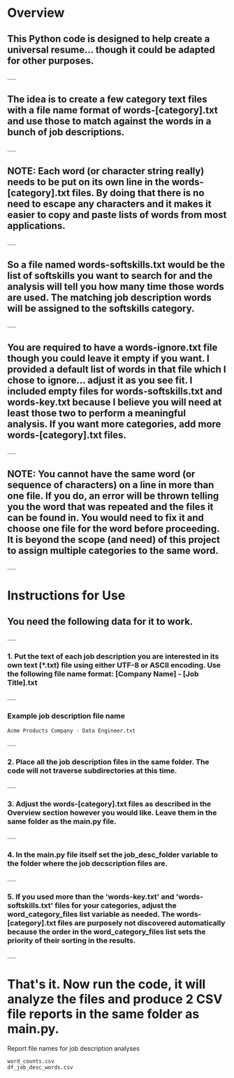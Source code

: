 # Overview 
## This Python code is designed to help create a universal resume... though it could be adapted for other purposes.  
.....
## The idea is to create a few category text files with a file name format of words-[category].txt and use those to match against the words in a bunch of job descriptions.  
.....
## NOTE: Each word (or character string really) needs to be put on its own line in the words-[category].txt files.  By doing that there is no need to escape any characters and it makes it easier to copy and paste lists of words from most applications.
.....
## So a file named words-softskills.txt would be the list of softskills you want to search for and the analysis will tell you how many time those words are used.  The matching job description words will be assigned to the softskills category.
.....
  
## You are required to have a words-ignore.txt file though you could leave it empty if you want.  I provided a default list of words in that file which I chose to ignore... adjust it as you see fit. I included empty files for words-softskills.txt and words-key.txt because I believe you will need at least those two to perform a meaningful analysis.  If you want more categories, add more words-[category].txt files.
.....
## NOTE: You cannot have the same word (or sequence of characters) on a line in more than one file.  If you do, an error will be thrown telling you the word that was repeated and the files it can be found in.  You would need to fix it and choose one file for the word before proceeding.  It is beyond the scope (and need) of this project to assign multiple categories to the same word.
.....
# Instructions for Use  
## You need the following data for it to work.  
.....
### 1. Put the text of each job description you are interested in its own text (*.txt) file using either UTF-8 or ASCII encoding.  Use the following file name format: [Company Name] - [Job Title].txt
.....
### Example job description file name

```
Acme Products Company - Data Engineer.txt
```
.....
### 2. Place all the job description files in the same folder.  The code will not traverse subdirectories at this time.
.....
### 3. Adjust the words-[category].txt files as described in the Overview section however you would like.  Leave them in the same folder as the main.py file.
.....
### 4. In the main.py file itself set the job_desc_folder variable to the folder where the job decscription files are.
.....
### 5. If you used more than the 'words-key.txt' and 'words-softskills.txt' files for your categories, adjust the word_category_files list variable as needed.  The words-[category].txt files are purposely not discovered automatically because the order in the word_category_files list sets the priority of their sorting in the results.
.....
# That's it.  Now run the code, it will analyze the files and produce 2 CSV file reports in the same folder as main.py.
Report file names for job description analyses

```
word_counts.csv
df_job_desc_words.csv
```
